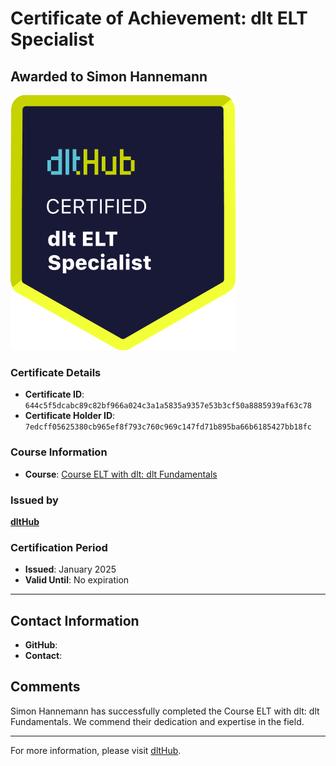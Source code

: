 
# Certificate of Achievement: dlt ELT Specialist

## Awarded to **Simon Hannemann**

![Course Image](../badges/dlt_ELT_specialist.png)

### Certificate Details
- **Certificate ID**: `644c5f5dcabc89c82bf966a024c3a1a5835a9357e53b3cf50a8885939af63c78`
- **Certificate Holder ID**: `7edcff05625380cb965ef8f793c760c969c147fd71b895ba66b6185427bb18fc`

### Course Information
- **Course**: [Course ELT with dlt: dlt Fundamentals](https://github.com/dlt-hub/dlthub-education/tree/main/courses/dlt_fundamentals_dec_2024)

### Issued by
[**dltHub**](https://dlthub.com/) 

### Certification Period
- **Issued**: January 2025
- **Valid Until**: No expiration

---

## Contact Information
- **GitHub**: 
- **Contact**: 

## Comments
Simon Hannemann has successfully completed the Course ELT with dlt: dlt Fundamentals. We commend their dedication and expertise in the field.

---

For more information, please visit [dltHub](https://dlthub.com/).
    